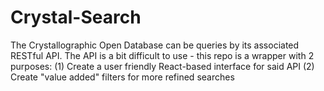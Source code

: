 # Crystal-Search
The Crystallographic Open Database can be queries by its associated RESTful API. The API is a bit difficult to use - this repo is a wrapper with 2 purposes: (1) Create a user friendly React-based interface for said API (2) Create "value added" filters for more refined searches 
